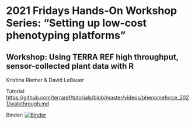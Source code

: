 # 2021 Fridays Hands-On Workshop Series: “Setting up low-cost phenotyping platforms” 

## Workshop: Using TERRA REF high throughput, sensor-collected plant data with R

Kristina Riemer & David LeBauer

Tutorial: https://github.com/terraref/tutorials/blob/master/videos/phenomeforce_2021/walkthrough.md

Binder: [![Binder](https://mybinder.org/badge_logo.svg)](https://mybinder.org/v2/gh/phenome-force/TERRA-REF-workshop.git/master?urlpath=rstudio)


